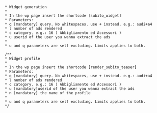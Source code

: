 
     * Widget generation
     *
     * In the wp page insert the shortcode [subito_widget]
     * Parameters:
     * q [mandatory] query. No whitespaces, use + instead. e.g.: audi+a4 
     * l number of ads rendered
     * c category, e.g.: 16 ( Abbigliamento ed Accessori )
     * u userid of the user you wanna extract the ads 
     * 
     * u and q parameters are self excluding. Limits applies to both.
     
     /**
     * Widget profile
     *
     * In the wp page insert the shortcode [render_subito_teaser]
     * Parameters:
     * q [mandatory] query. No whitespaces, use + instead. e.g.: audi+a4 
     * l number of ads rendered
     * c category, e.g.: 16 ( Abbigliamento ed Accessori )
     * u [mandatory]userid of the user you wanna extract the ads 
     * n [mandatory] the name of the profile
     * 
     * u and q parameters are self excluding. Limits applies to both.
     */

